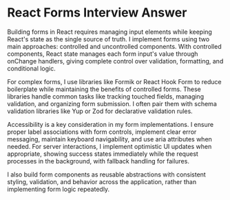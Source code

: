 # React Forms Interview Answer

Building forms in React requires managing input elements while keeping React's state as the single source of truth. I implement forms using two main approaches: controlled and uncontrolled components. With controlled components, React state manages each form input's value through onChange handlers, giving complete control over validation, formatting, and conditional logic.

For complex forms, I use libraries like Formik or React Hook Form to reduce boilerplate while maintaining the benefits of controlled forms. These libraries handle common tasks like tracking touched fields, managing validation, and organizing form submission. I often pair them with schema validation libraries like Yup or Zod for declarative validation rules.

Accessibility is a key consideration in my form implementations. I ensure proper label associations with form controls, implement clear error messaging, maintain keyboard navigability, and use aria attributes when needed. For server interactions, I implement optimistic UI updates when appropriate, showing success states immediately while the request processes in the background, with fallback handling for failures.

I also build form components as reusable abstractions with consistent styling, validation, and behavior across the application, rather than implementing form logic repeatedly.